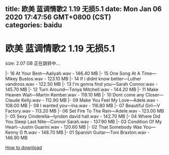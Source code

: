 
title: 欧美 蓝调情歌2 1.19 无损5.1
date: Mon Jan 06 2020 17:47:56 GMT+0800 (CST)    
categories: baidu
---

# 欧美 蓝调情歌2 1.19 无损5.1
size: 2.07 GB
 正在跳转中...
 
|- 16 At Your Best—Aaliyah.wav - 146.40 MB
|- 15 One Song At A Time—Mikey Bustos.wav - 123.10 MB
|- 14 If i didnt know better—Luther vandross.wav - 122.50 MB
|- 13 I'm gonna find you—Sarah Connor.wav - 145.70 MB
|- 12 Turn Around—Tonya Mitchell.wav - 144.20 MB
|- 11 Make Heaven Wait—Martin Kember.wav - 119.10 MB
|- 10 Dont come any Closer—Claude Kelly.wav - 112.90 MB
|- 09 Make You Feel My Love—Adele.wav - 108.00 MB
|- 08 I wanted you—Ina.wav - 116.80 MB
|- 07 Beautiful Girl—V Factory.wav - 113.20 MB
|- 06 Set Fire To The Rain—Adele.wav - 123.00 MB
|- 05 Sexy Cinderella—lynden david hall.wav - 142.70 MB
|- 04 Where Did You Sleep Last Nite—Connor Sarah.wav - 137.90 MB
|- 03 Condition Of My Heart--Justin Guarini.wav - 120.60 MB
|- 02 That Somebody Was You—Kenny G ft.wav - 148.70 MB
|- 01 Spanish Guitar—Toni Braxton.wav - 146.90 MB

[How to download](https://bpcam.bemobtrk.com/go/2ceec3aa-1ca2-46d6-b9ff-aaa5c184517c?jno=110)